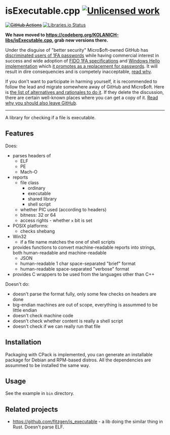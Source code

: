 isExecutable.cpp [![Unlicensed work](https://raw.githubusercontent.com/unlicense/unlicense.org/master/static/favicon.png)](https://unlicense.org/)
================
~~[![GitHub Actions](https://github.com/KOLANICH-libs/isExecutable.cpp/workflows/CI/badge.svg)](https://github.com/KOLANICH-libs/isExecutable.cpp/actions/)~~
[![Libraries.io Status](https://img.shields.io/librariesio/github/KOLANICH-libs/isExecutable.cpp.svg)](https://libraries.io/github/KOLANICH-libs/isExecutable.cpp)

**We have moved to https://codeberg.org/KOLANICH-libs/isExecutable.cpp, grab new versions there.**

Under the disguise of "better security" Micro$oft-owned GitHub has [discriminated users of 1FA passwords](https://github.blog/2023-03-09-raising-the-bar-for-software-security-github-2fa-begins-march-13/) while having commercial interest in success and wide adoption of [FIDO 1FA specifications](https://fidoalliance.org/specifications/download/) and [Windows Hello implementation](https://support.microsoft.com/en-us/windows/passkeys-in-windows-301c8944-5ea2-452b-9886-97e4d2ef4422) which [it promotes as a replacement for passwords](https://github.blog/2023-07-12-introducing-passwordless-authentication-on-github-com/). It will result in dire consequencies and is competely inacceptable, [read why](https://codeberg.org/KOLANICH/Fuck-GuanTEEnomo).

If you don't want to participate in harming yourself, it is recommended to follow the lead and migrate somewhere away of GitHub and Micro$oft. Here is [the list of alternatives and rationales to do it](https://github.com/orgs/community/discussions/49869). If they delete the discussion, there are certain well-known places where you can get a copy of it. [Read why you should also leave GitHub](https://codeberg.org/KOLANICH/Fuck-GuanTEEnomo).

---

A library for checking if a file is executable.

## Features

Does:
* parses headers of
	* ELF
	* PE
	* Mach-O
* reports
	* file class
		* ordinary
		* executable
		* shared library
		* shell script
	* whether PIC used (according to headers)
	* bitness: 32 or 64
	* access rights - whether `x` bit is set
* POSIX platforms:
	* checks shebang
* Win32
	* if a file name matches the one of shell scripts
* provides functions to convert machine-readable reports into strings, both human-readable and machine-readable
	* JSON
	* human-readable 1 char space-separated "brief" format
	* human-readable space-separated "verbose" format
* provides C wrappers to be used from the languages other than C++

Doesn't do:
* doesn't parse the format fully, only some few checks on headers are done
* big-endian machines are out of scope, everything is assummed to be little endian
* doesn't check machine code
* doesn't check whether content is really a shell script
* doesn't check if we can really run that file


## Installation

Packaging with CPack is implemented, you can generate an installable package for Debian and RPM-based distros.
All the dependencies are assummed to be installed the same way.

## Usage
See the example in `bin` directory.


Related projects
----------------
* https://github.com/fitzgen/is_executable - a lib doing the similar thing in Rust. Doesn't parse ELF.
